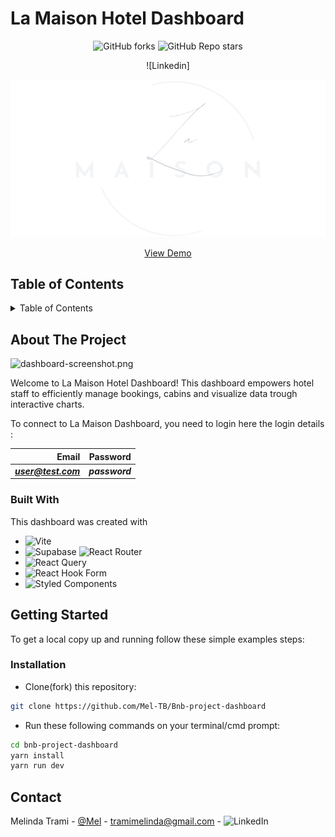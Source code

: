 # La Maison Hotel Dashboard

<div align='center'>

![GitHub forks](https://img.shields.io/github/forks/Mel-TB/La-Maison-Dashboard?label=Fork&style=for-the-badge&color=%2378909C)
![GitHub Repo stars](https://img.shields.io/github/stars/Mel-TB/La-Maison-Dashboard?label=Stars&style=for-the-badge&color=%2378909C)

![Linkedin]

</div>

<div align='center'>

[![dashboard-screenshot.png](/public//logo-dark-mode.png)](https://la-maison-dash.vercel.app)

<a href='https://la-maison-dash.vercel.app/' align='center'>View Demo</a>

</div>

## Table of Contents

<details>

<summary>Table of Contents</summary>

1. [About The Project](#about-the-project)
   - [Built With](#built-with)
2. [Getting Started](#getting-started)
   - [Installation](#installation)
3. [Contact](#contact)
   </details>

## About The Project

![dashboard-screenshot.png](https://i.postimg.cc/hjBQB8gT/dashboard-screenshot.png)

Welcome to La Maison Hotel Dashboard! This dashboard empowers hotel staff to efficiently manage bookings, cabins and visualize data trough interactive charts.

To connect to La Maison Dashboard, you need to login here the login details :

|               Email | Password       |
| ------------------: | -------------- |
| ***user@test.com*** | **_password_** |

### Built With

This dashboard was created with

- ![Vite](https://img.shields.io/badge/vite-%23646CFF.svg?style=for-the-badge&logo=vite&logoColor=white)
- ![Supabase](https://img.shields.io/badge/Supabase-3ECF8E?style=for-the-badge&logo=supabase&logoColor=white)
  ![React Router](https://img.shields.io/badge/React_Router-CA4245?style=for-the-badge&logo=react-router&logoColor=white)
- ![React Query](https://img.shields.io/badge/-React%20Query-FF4154?style=for-the-badge&logo=react%20query&logoColor=white)
- ![React Hook Form](https://img.shields.io/badge/React%20Hook%20Form-%23EC5990.svg?style=for-the-badge&logo=reacthookform&logoColor=white)
- ![Styled Components](https://img.shields.io/badge/styled--components-BF4F74?style=for-the-badge&logo=styled-components&logoColor=white)

## Getting Started

To get a local copy up and running follow these simple examples steps:

### Installation

- Clone(fork) this repository:

```sh
git clone https://github.com/Mel-TB/Bnb-project-dashboard
```

- Run these following commands on your terminal/cmd prompt:

```sh
cd bnb-project-dashboard
yarn install
yarn run dev
```

## Contact

Melinda Trami - [@Mel](https://twitter.com/mel_trbd) - tramimelinda@gmail.com - ![LinkedIn](https://img.shields.io/badge/linkedin-%230077B5.svg?style=for-the-badge&logo=linkedin&logoColor=white)

